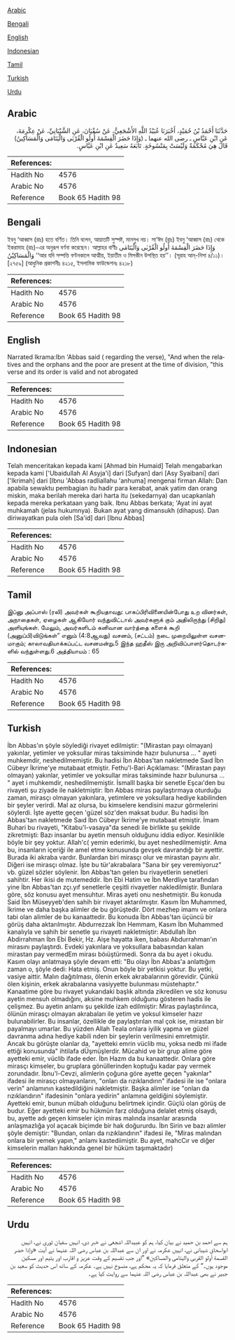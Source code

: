 [Arabic](#arabic)

[Bengali](#bengali)

[English](#english)

[Indonesian](#indonesian)

[Tamil](#tamil)

[Turkish](#turkish)

[Urdu](#urdu)

## Arabic


<div dir="rtl" lang="ar" style={{fontSize:'larger',backgroundColor:'#f8f9fa',padding:20}}>
حَدَّثَنَا أَحْمَدُ بْنُ حُمَيْدٍ، أَخْبَرَنَا عُبَيْدُ اللَّهِ الأَشْجَعِيُّ، عَنْ سُفْيَانَ، عَنِ الشَّيْبَانِيِّ، عَنْ عِكْرِمَةَ، عَنِ ابْنِ عَبَّاسٍ ـ رضى الله عنهما ـ ‏(‏وَإِذَا حَضَرَ الْقِسْمَةَ أُولُو الْقُرْبَى وَالْيَتَامَى وَالْمَسَاكِينُ‏)‏ قَالَ هِيَ مُحْكَمَةٌ وَلَيْسَتْ بِمَنْسُوخَةٍ‏.‏ تَابَعَهُ سَعِيدٌ عَنِ ابْنِ عَبَّاسٍ‏.‏
</div>
<div style={{backgroundColor:'#f8f9fa',padding:20, marginBottom: 10}}><table> <thead> <tr> <th>References:</th> <th></th> </tr> </thead> <tbody><tr><td>Hadith No</td><td>4576</td></tr><tr><td>Arabic No</td><td>4576</td></tr><tr><td>Reference</td><td>Book 65 Hadith 98</td></tr></tbody></table></div>

## Bengali


<div dir="ltr" lang="bn" style={{fontSize:'larger',backgroundColor:'#f8f9fa',padding:20}}>
ইবনু ‘আব্বাস (রাঃ) হতে বর্ণিত। তিনি বলেন, আয়াতটি সুস্পষ্ট, মানসুখ নয়। সা‘ঈদ (রাঃ) ইবনু ‘আব্বাস (রাঃ) থেকে ইকরামাহ (রাঃ)-এর অনুরূপ বর্ণনা করেছেন। আল্লাহর বাণীঃ وَإِذَا حَضَرَ الْقِسْمَةَ أُولُو الْقُرْبٰى وَالْيَتَامٰى وَالْمَسَاكِيْنُ ‘‘আর যদি সম্পত্তি বণ্টনকালে আত্মীয়, ইয়াতীম ও মিসকীন উপস্থিত হয়’’। (সূরাহ আন্-নিসা ৪/১১)। [২৭৫৯] (আধুনিক প্রকাশনীঃ ৪২১৫, ইসলামিক ফাউন্ডেশনঃ ৪২১৮)
</div>
<div style={{backgroundColor:'#f8f9fa',padding:20, marginBottom: 10}}><table> <thead> <tr> <th>References:</th> <th></th> </tr> </thead> <tbody><tr><td>Hadith No</td><td>4576</td></tr><tr><td>Arabic No</td><td>4576</td></tr><tr><td>Reference</td><td>Book 65 Hadith 98</td></tr></tbody></table></div>

## English


<div dir="ltr" lang="en" style={{fontSize:'larger',backgroundColor:'#f8f9fa',padding:20}}>
Narrated Ikrama:Ibn 'Abbas said ( regarding the verse), "And when the relatives and the orphans and the poor are present at the time of division, "this verse and its order is valid and not abrogated
</div>
<div style={{backgroundColor:'#f8f9fa',padding:20, marginBottom: 10}}><table> <thead> <tr> <th>References:</th> <th></th> </tr> </thead> <tbody><tr><td>Hadith No</td><td>4576</td></tr><tr><td>Arabic No</td><td>4576</td></tr><tr><td>Reference</td><td>Book 65 Hadith 98</td></tr></tbody></table></div>

## Indonesian


<div dir="ltr" lang="id" style={{fontSize:'larger',backgroundColor:'#f8f9fa',padding:20}}>
Telah menceritakan kepada kami [Ahmad bin Humaid] Telah mengabarkan kepada kami ['Ubaidullah Al Asyja'i] dari [Sufyan] dari [Asy Syaibani] dari ['Ikrimah] dari [Ibnu 'Abbas radliallahu 'anhuma] mengenai firman Allah: Dan apabila sewaktu pembagian itu hadir para kerabat, anak yatim dan orang miskin, maka berilah mereka dari harta itu (sekedarnya) dan ucapkanlah kepada mereka perkataan yang baik. Ibnu Abbas berkata; 'Ayat ini ayat muhkamah (jelas hukumnya). Bukan ayat yang dimansukh (dihapus). Dan diriwayatkan pula oleh [Sa'id] dari [Ibnu Abbas]
</div>
<div style={{backgroundColor:'#f8f9fa',padding:20, marginBottom: 10}}><table> <thead> <tr> <th>References:</th> <th></th> </tr> </thead> <tbody><tr><td>Hadith No</td><td>4576</td></tr><tr><td>Arabic No</td><td>4576</td></tr><tr><td>Reference</td><td>Book 65 Hadith 98</td></tr></tbody></table></div>

## Tamil


<div dir="ltr" lang="ta" style={{fontSize:'larger',backgroundColor:'#f8f9fa',padding:20}}>
இப்னு அப்பாஸ் (ரலி) அவர்கள் கூறியதாவது: பாகப்பிரிவினையின்போது உற வினர்கள், அநாதைகள், ஏழைகள் ஆகியோர் வந்துவிட்டால் அவர்களுக் கும் அதிலிருந்து (சிறிது) அளியுங்கள். மேலும், அவர்களிடம் கனிவான வார்த்தை களைக் கூறி (அனுப்பி)விடுங்கள்” எனும் (4:8ஆவது) வசனம், (சட்டம்) நடை முறையிலுள்ள வசனமாகும்; காலாவதியாக்கப்பட்ட வசனமன்று.5 இந்த ஹதீஸ் இரு அறிவிப்பாளர்தொடர்களில் வந்துள்ளது.6 அத்தியாயம் : 65
</div>
<div style={{backgroundColor:'#f8f9fa',padding:20, marginBottom: 10}}><table> <thead> <tr> <th>References:</th> <th></th> </tr> </thead> <tbody><tr><td>Hadith No</td><td>4576</td></tr><tr><td>Arabic No</td><td>4576</td></tr><tr><td>Reference</td><td>Book 65 Hadith 98</td></tr></tbody></table></div>

## Turkish


<div dir="ltr" lang="tr" style={{fontSize:'larger',backgroundColor:'#f8f9fa',padding:20}}>
İbn Abbas'ın şöyle söylediği rivayet edilmiştir: "(Mirastan payı olmayan) yakınlar, yetimler ve yoksullar miras taksiminde hazır bulunursa ... " ayeti muhkemdir, neshedilmemiştir. Bu hadisi İbn Abbas'tan nakletmede Saıd İbn Cübeyr İkrime'ye mutabaat etmiştir. Fethu'l-Bari Açıklaması: "(Mirastan payı olmayan) yakınlar, yetimler ve yoksullar miras taksiminde hazır bulunursa ... " ayet i muhkemdir, neshedilmemiştir. İsmalll başka bir senetle Eşcaı'den bu rivayeti şu ziyade ile nakletmiştir: İbn Abbas miras paylaştırmaya oturduğu zaman, mirasçı olmayan yakınlara, yetimlere ve yoksullara hediye kabilinden bir şeyler verirdi. Mal az olursa, bu kimselere kendisini mazur görmelerini söylerdi. İşte ayette geçen 'güzel söz'den maksat budur. Bu hadisi İbn Abbas'tan nakletmede Saıd İbn Cübeyr İkrime'ye mutabaat etmiştir. İmam Buhari bu rivayeti, "Kitabu'l-vasaya"da senedi ile birlikte şu şekilde zikretmişti: Bazı insanlar bu ayetin mensuh olduğunu iddia ediyor. Kesinlikle böyle bir şey yoktur. Allah'c( yemin ederimki, bu ayet neshedilmemiştir. Ama bu, insanların içeriği ile amel etme konusunda gevşek davrandığı bir ayettir. Burada iki akraba vardır. Bunlardan biri mirasçı olur ve mirastan payını alır. Diğeri ise mirasçı olmaz. İşte bu tür'akrabalara "Sana bir şey veremiyoruz" vb. güzel sözler söylenir. İbn Abbas'tan gelen bu rivayetlerin senetleri sahihtir. Her ikisi de mutemeddir. İbn Ebi Hatim ve İbn Merdliye tarafından yine İbn Abbas'tan zçı.yıf senetlerle çeşitli rivayetler nakledilmiştir. Bunlara göre, söz konusu ayet mensuhtur. Miras ayeti onu neshetmiştir. Bu konuda Said İbn Müseyyeb'den sahih bir rivayet aktarılmıştır. Kasım İbn Muhammed, İkrime ve daha başka alimler de bu görüştedir. Dört mezhep imamı ve onlara tabi olan alimler de bu kanaattedir. Bu konuda İbn Abbas'tan üçüncü bir görüş daha aktarılmıştır. Abdurrezzak İbn Hemmam, Kasım İbn Muhammed kanalıyla ve sahih bir senetle şu rivayeti nakletmiştir: Abdullah İbn Abdirrahman İbn Ebi Bekir, Hz. Aişe hayatta iken, babası Abdurrahman'ın mirasını paylaştırdı. Evdeki yakınlara ve yoksullara babasından kalan mirastan pay vermedEm mirası böıüştürmedi. Sonra da bu ayet i okudu. Kasım olayı anlatmaya şöyle devam etti: "Bu olayı İbn Abbas'a anlattığım zaman o, şöyle dedi: Hata etmiş. Onun böyle bir yetkisi yoktur. Bu yetki, vasiye aittir. Malın dağıtılması, ölenin erkek akrabalarının görevidir. Çünkü ölen kişinin, erkek akrabalarına vasiyyette bulunması müstehaptır." Kanaatime göre bu rivayet yukarıdaki başlık altında zikredilen ve söz konusu ayetin mensuh olmadığını, aksine muhkem olduğunu gösteren hadis ile çelişmez. Bu ayetin anlamı şu şekilde izah edilmiştir: Miras paylaştırılınca, ölünün mirasçı olmayan akrabaları ile yetim ve yoksul kimseler hazır bulunabilirler. Bu insanlar, özellikle de paylaştırılan mal çok ise, mirastan bir payalmayı umarlar. Bu yüzden Allah Teala onlara iyilik yapma ve güzel davranma adına hediye kabili nden bir şeylerin verilmesini emretmiştir. Ancak bu görüşte olanlar da, "ayetteki emrin vüclib mu, yoksa nedb mi ifade ettiği konusunda" ihtilafa dÜşmüşlerdir. Mücahid ve bir grup alime göre ayetteki emir, vüclib ifade eder. İbn Hazm da bu kanaattedir. Onlara göre mirasçı kimseler, bu gruplara gönüllerinden koptuğu kadar pay vermek zorundadır. İbnu'l-Cevzi, alimlerin çoğuna göre ayette geçen "yakınlar" ifadesi ile mirasçı olmayanların, "onları da rızıklandırın" ifadesi ile ise "onlara verin" anlamının kastedildiğini nakletmiştir. Başka alimler ise "onları da rızıklandırın" ifadesinin "onlara yedirin" anlamına geldiğini söylemiştir. Ayetteki emir, bunun mübah olduğunu belirtmek içindir. Güçlü olan görüş de budur. Eğer ayetteki emir bu hükmün farz olduğuna delalet etmiş olsaydı, bu, ayette adı geçen kimseler için miras malında insanlar arasında anlaşmazlığa yol açacak biçimde bir hak doğururdu. İbn Sirin ve bazı alimler şöyle demiştir: "Bundan, onları da rızıklandırın" ifadesi ile, "Miras malından onlara bir yemek yapın," anlamı kastediimiştir. Bu ayet, mahcCır ve diğer kimselerin malları hakkında genel bir hüküm taşımaktadır)
</div>
<div style={{backgroundColor:'#f8f9fa',padding:20, marginBottom: 10}}><table> <thead> <tr> <th>References:</th> <th></th> </tr> </thead> <tbody><tr><td>Hadith No</td><td>4576</td></tr><tr><td>Arabic No</td><td>4576</td></tr><tr><td>Reference</td><td>Book 65 Hadith 98</td></tr></tbody></table></div>

## Urdu


<div dir="rtl" lang="ur" style={{fontSize:'larger',backgroundColor:'#f8f9fa',padding:20}}>
ہم سے احمد بن حمید نے بیان کیا، ہم کو عبیداللہ اشجعی نے خبر دی، انہیں سفیان ثوری نے، انہیں ابواسحاق شیبانی نے، انہیں عکرمہ نے اور ان سے عبداللہ بن عباس رضی اللہ عنہما نے آیت «وإذا حضر القسمة أولو القربى واليتامى والمساكين‏» ”اور جب تقسیم کے وقت عزیز و اقارب اور یتیم اور مسکین موجود ہوں۔“ کے متعلق فرمایا کہ یہ محکم ہے، منسوخ نہیں ہے۔ عکرمہ کے ساتھ اس حدیث کو سعید بن جبیر نے بھی عبداللہ بن عباس رضی اللہ عنہما سے روایت کیا ہے۔
</div>
<div style={{backgroundColor:'#f8f9fa',padding:20, marginBottom: 10}}><table> <thead> <tr> <th>References:</th> <th></th> </tr> </thead> <tbody><tr><td>Hadith No</td><td>4576</td></tr><tr><td>Arabic No</td><td>4576</td></tr><tr><td>Reference</td><td>Book 65 Hadith 98</td></tr></tbody></table></div>